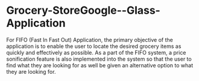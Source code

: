 Grocery-StoreGoogle--Glass-Application
======================================

For FIFO (Fast In Fast Out) Application, the primary objective of the application is to enable the user to locate the desired grocery items as quickly and effectively as possible. As a part of the FIFO system, a price sonification feature is also implemented into the system so that the user to find what they are looking for as well be given an alternative option to what they are looking for.

